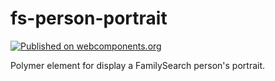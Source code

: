 # fs-person-portrait

[![Published on webcomponents.org](https://img.shields.io/badge/webcomponents.org-published-blue.svg)](https://www.webcomponents.org/element/fs-webcomponents/fs-person-portrait)

Polymer element for display a FamilySearch person's portrait.
